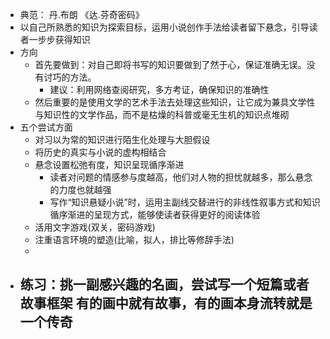 - 典范： 丹.布朗 《达.芬奇密码》
- 以自己所熟悉的知识为探索目标，运用小说创作手法给读者留下悬念，引导读者一步步获得知识
- 方向
	- 首先要做到：对自己即将书写的知识要做到了然于心，保证准确无误。没有讨巧的方法。
		- 建议：利用网络查阅研究，多方考证，确保知识的准确性
	- 然后重要的是使用文学的艺术手法去处理这些知识，让它成为兼具文学性与知识性的文学作品，而不是枯燥的科普或毫无生机的知识点堆砌
- 五个尝试方面
	- 对习以为常的知识进行陌生化处理与大胆假设
	- 将历史的真实与小说的虚构相结合
	- 悬念设置松弛有度，知识呈现循序渐进
		- 读者对问题的情感参与度越高，他们对人物的担忧就越多，那么悬念的力度也就越强
		- 写作“知识悬疑小说”时，运用主副线交替进行的非线性叙事方式和知识循序渐进的呈现方式，能够使读者获得更好的阅读体验
	- 活用文字游戏(双关，密码游戏)
	- 注重语言环境的塑造(比喻，拟人，排比等修辞手法)
	-
- 练习：挑一副感兴趣的名画，尝试写一个短篇或者故事框架  有的画中就有故事，有的画本身流转就是一个传奇
	-
